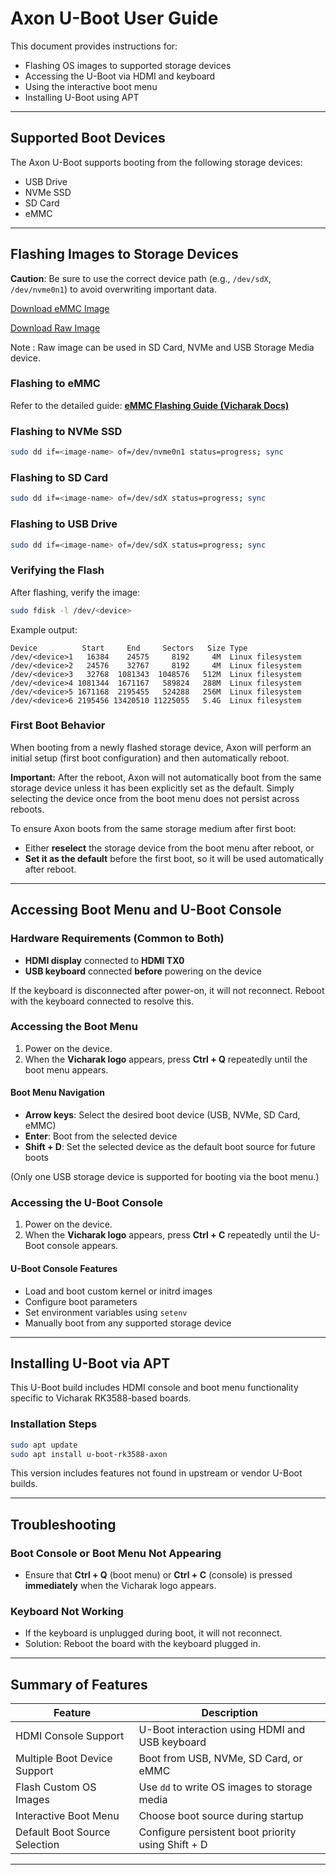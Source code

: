 # Axon U-Boot User Guide

This document provides instructions for:

* Flashing OS images to supported storage devices
* Accessing the U-Boot via HDMI and keyboard
* Using the interactive boot menu
* Installing U-Boot using APT

---

## Supported Boot Devices

The Axon U-Boot supports booting from the following storage devices:

* USB Drive
* NVMe SSD
* SD Card
* eMMC

---

## Flashing Images to Storage Devices

**Caution**: Be sure to use the correct device path (e.g., `/dev/sdX`, `/dev/nvme0n1`) to avoid overwriting important data.

[Download eMMC Image](https://drive.google.com/file/d/1BYcnlJjHHNbGBsgnQMTn5ydN8Gc7QB-e/view?usp=drive_link)

[Download Raw Image](https://drive.google.com/file/d/1Zz_FKpvpcDQBfyncV0C8VQCTakyDlAzD/view?usp=drive_link)

Note : Raw image can be used in SD Card, NVMe and USB Storage Media device.

### Flashing to eMMC

Refer to the detailed guide:
**[eMMC Flashing Guide (Vicharak Docs)](https://vicharak.docs/emmc)**

### Flashing to NVMe SSD

```bash
sudo dd if=<image-name> of=/dev/nvme0n1 status=progress; sync
```

### Flashing to SD Card

```bash
sudo dd if=<image-name> of=/dev/sdX status=progress; sync
```

### Flashing to USB Drive

```bash
sudo dd if=<image-name> of=/dev/sdX status=progress; sync
```

### Verifying the Flash

After flashing, verify the image:

```bash
sudo fdisk -l /dev/<device>
```

Example output:

```
Device          Start     End     Sectors   Size Type
/dev/<device>1   16384    24575     8192     4M  Linux filesystem
/dev/<device>2   24576    32767     8192     4M  Linux filesystem
/dev/<device>3   32768  1081343  1048576   512M  Linux filesystem
/dev/<device>4 1081344  1671167   589824   288M  Linux filesystem
/dev/<device>5 1671168  2195455   524288   256M  Linux filesystem
/dev/<device>6 2195456 13420510 11225055   5.4G  Linux filesystem
```

### First Boot Behavior

When booting from a newly flashed storage device, Axon will perform an initial setup (first boot configuration) and then automatically reboot.

**Important:** After the reboot, Axon will not automatically boot from the same storage device unless it has been explicitly set as the default. Simply selecting the device once from the boot menu does not persist across reboots.

To ensure Axon boots from the same storage medium after first boot:

* Either **reselect** the storage device from the boot menu after reboot, or
* **Set it as the default** before the first boot, so it will be used automatically after reboot.

---

## Accessing Boot Menu and U-Boot Console

### Hardware Requirements (Common to Both)

* **HDMI display** connected to **HDMI TX0**
* **USB keyboard** connected **before** powering on the device

If the keyboard is disconnected after power-on, it will not reconnect. Reboot with the keyboard connected to resolve this.

### Accessing the Boot Menu

1. Power on the device.
2. When the **Vicharak logo** appears, press **Ctrl + Q** repeatedly until the boot menu appears.

#### Boot Menu Navigation

* **Arrow keys**: Select the desired boot device (USB, NVMe, SD Card, eMMC)
* **Enter**: Boot from the selected device
* **Shift + D**: Set the selected device as the default boot source for future boots

(Only one USB storage device is supported for booting via the boot menu.)

### Accessing the U-Boot Console

1. Power on the device.
2. When the **Vicharak logo** appears, press **Ctrl + C** repeatedly until the U-Boot console appears.

#### U-Boot Console Features

* Load and boot custom kernel or initrd images
* Configure boot parameters
* Set environment variables using `setenv`
* Manually boot from any supported storage device

---

## Installing U-Boot via APT

This U-Boot build includes HDMI console and boot menu functionality specific to Vicharak RK3588-based boards.

### Installation Steps

```bash
sudo apt update
sudo apt install u-boot-rk3588-axon
```

This version includes features not found in upstream or vendor U-Boot builds.

---

## Troubleshooting

### Boot Console or Boot Menu Not Appearing

* Ensure that **Ctrl + Q** (boot menu) or **Ctrl + C** (console) is pressed **immediately** when the Vicharak logo appears.

### Keyboard Not Working

* If the keyboard is unplugged during boot, it will not reconnect.
* Solution: Reboot the board with the keyboard plugged in.

---

## Summary of Features

| Feature                       | Description                                        |
| ----------------------------- | -------------------------------------------------- |
| HDMI Console Support          | U-Boot interaction using HDMI and USB keyboard     |
| Multiple Boot Device Support  | Boot from USB, NVMe, SD Card, or eMMC              |
| Flash Custom OS Images        | Use `dd` to write OS images to storage media       |
| Interactive Boot Menu         | Choose boot source during startup                  |
| Default Boot Source Selection | Configure persistent boot priority using Shift + D |

---

